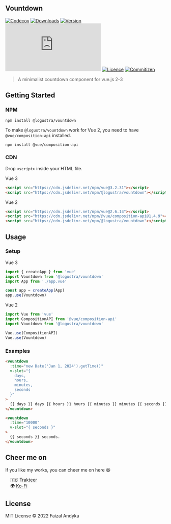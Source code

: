## Vountdown

[![Codecov](https://img.shields.io/codecov/c/github/logustra/vountdown)](https://codecov.io/github/logustra/vountdown?branch=master)
[![Downloads](https://img.shields.io/npm/dm/@logustra/vountdown)](https://npmcharts.com/compare/@logustra/vountdown?minimal=true)
[![Version](https://img.shields.io/npm/v/@logustra/vountdown)](https://www.npmjs.com/package/@logustra/vountdown)
[![Gzip Size](https://img.badgesize.io/https://unpkg.com/@logustra/vountdown/dist/index.umd.js?compression=gzip)](https://unpkg.com/@logustra/vountdown/dist/index.umd.js)
[![Licence](https://img.shields.io/npm/l/@logustra/vountdown)](https://www.npmjs.com/package/@logustra/vountdown)
[![Commitizen](https://img.shields.io/badge/commitizen-friendly-brightgreen.svg)](http://commitizen.github.io/cz-cli)

> A minimalist countdown component for vue.js 2-3

## Getting Started
### NPM

```shell
npm install @logustra/vountdown
```

To make `@logustra/vountdown` work for Vue 2, you need to have `@vue/composition-api` installed.

```shell
npm install @vue/composition-api
```

### CDN
Drop `<script>` inside your HTML file.

Vue 3
```html
<script src="https://cdn.jsdelivr.net/npm/vue@3.2.31"></script>
<script src="https://cdn.jsdelivr.net/npm/@logustra/vountdown"></script>
```

Vue 2
```html
<script src="https://cdn.jsdelivr.net/npm/vue@2.6.14"></script>
<script src="https://cdn.jsdelivr.net/npm/@vue/composition-api@1.4.9"></script>
<script src="https://cdn.jsdelivr.net/npm/@logustra/vountdown"></script>
```

## Usage
### Setup
Vue 3
```js
import { createApp } from 'vue'
import Vountdown from '@logustra/vountdown'
import App from './app.vue'

const app = createApp(App)
app.use(Vountdown)
```

Vue 2
```js
import Vue from 'vue'
import CompositionAPI from '@vue/composition-api'
import Vountdown from '@logustra/vountdown'

Vue.use(CompositionAPI)
Vue.use(Vountdown)
```

### Examples
```html
<vountdown 
  :time="new Date('Jan 1, 2024').getTime()" 
  v-slot="{ 
    days,
    hours,
    minutes,
    seconds 
  }"
>
  {{ days }} days {{ hours }} hours {{ minutes }} minutes {{ seconds }} seconds.
</vountdown>
```

```html
<vountdown 
  :time="10000" 
  v-slot="{ seconds }"
>
  {{ seconds }} seconds.
</vountdown>
```

## Cheer me on
If you like my works, you can cheer me on here 😆

&nbsp; &nbsp; 🇮🇩 [Trakteer](https://trakteer.id/logustra/tip)<br>
&nbsp; &nbsp; 🌍 [Ko-Fi](https://ko-fi.com/logustra)<br>

## License
MIT License © 2022 Faizal Andyka